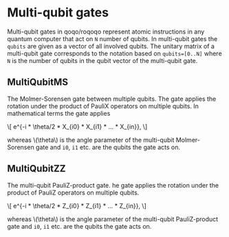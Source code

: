 # Multi-qubit gates

Multi-qubit gates in qoqo/roqoqo represent atomic instructions in any quantum computer that act on `N` number of qubits. In multi-qubit gates the `qubits` are given as a vector of all involved qubits. The unitary matrix of a multi-qubit gate corresponds to the notation based on `qubits=[0..N]` where `N` is the number of qubits in the qubit vector of the multi-qubit gate.

## MultiQubitMS

The Molmer-Sorensen gate between multiple qubits. The gate applies the rotation under the product of PauliX operators on multiple qubits. In mathematical terms the gate applies

\\[
    e^{-i * \theta/2 * X_{i0} * X_{i1} * ... * X_{in}},
\\]

whereas \\(\theta\\) is the angle parameter of the multi-qubit Molmer-Sorensen gate and `i0`, `i1` etc. are the qubits the gate acts on.

## MultiQubitZZ

The multi-qubit PauliZ-product gate. he gate applies the rotation under the product of PauliZ operators on multiple qubits.

\\[
    e^{-i * \theta/2 * Z_{i0} * Z_{i1} * ... * Z_{in}},
\\]

whereas \\(\theta\\) is the angle parameter of the multi-qubit PauliZ-product gate and `i0`, `i1` etc. are the qubits the gate acts on.
